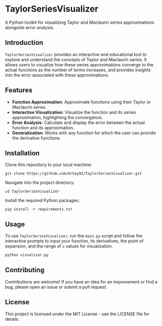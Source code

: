 # TaylorSeriesVisualizer

A Python toolkit for visualizing Taylor and Maclaurin series approximations alongside error analysis.

## Introduction

`TaylorSeriesVisualizer` provides an interactive and educational tool to explore and understand the concepts of Taylor and Maclaurin series. It allows users to visualize how these series approximations converge to the actual functions as the number of terms increases, and provides insights into the error associated with these approximations.

## Features

- **Function Approximation**: Approximate functions using their Taylor or Maclaurin series.
- **Interactive Visualization**: Visualize the function and its series approximation, highlighting the convergence.
- **Error Analysis**: Calculate and display the error between the actual function and its approximation.
- **Generalization**: Works with any function for which the user can provide the derivative functions.

## Installation

Clone this repository to your local machine:
```
git clone https://github.com/Arkay92/TaylorSeriesVisualizer.git
```

Navigate into the project directory:
```
cd TaylorSeriesVisualizer
```

Install the required Python packages:
```
pip install -r requirements.txt
```

## Usage

To use `TaylorSeriesVisualizer`, run the `main.py` script and follow the interactive prompts to input your function, its derivatives, the point of expansion, and the range of `x` values for visualization.

```bash
python visualizer.py
```

## Contributing
Contributions are welcome! If you have an idea for an improvement or find a bug, please open an issue or submit a pull request.

## License
This project is licensed under the MIT License - see the LICENSE file for details.
